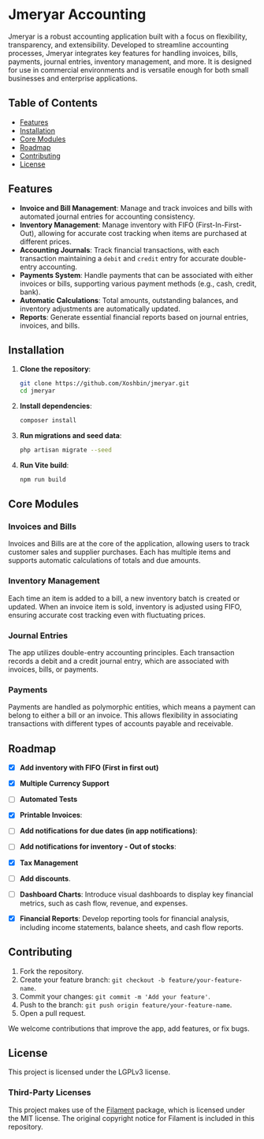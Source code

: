 # Jmeryar Accounting

Jmeryar is a robust accounting application built with a focus on flexibility, transparency, and extensibility. Developed to streamline accounting processes, Jmeryar integrates key features for handling invoices, bills, payments, journal entries, inventory management, and more. It is designed for use in commercial environments and is versatile enough for both small businesses and enterprise applications.

## Table of Contents
- [Features](#features)
- [Installation](#installation)
- [Core Modules](#core-modules)
- [Roadmap](#Roadmap)
- [Contributing](#contributing)
- [License](#license)

## Features

- **Invoice and Bill Management**: Manage and track invoices and bills with automated journal entries for accounting consistency.
- **Inventory Management**: Manage inventory with FIFO (First-In-First-Out), allowing for accurate cost tracking when items are purchased at different prices.
- **Accounting Journals**: Track financial transactions, with each transaction maintaining a `debit` and `credit` entry for accurate double-entry accounting.
- **Payments System**: Handle payments that can be associated with either invoices or bills, supporting various payment methods (e.g., cash, credit, bank).
- **Automatic Calculations**: Total amounts, outstanding balances, and inventory adjustments are automatically updated.
- **Reports**: Generate essential financial reports based on journal entries, invoices, and bills.

## Installation

1. **Clone the repository**:
    ```bash
    git clone https://github.com/Xoshbin/jmeryar.git
    cd jmeryar
    ```

2. **Install dependencies**:
    ```bash
    composer install
    ```
4. **Run migrations and seed data**:
    ```bash
    php artisan migrate --seed
    ```
5. **Run Vite build**:
    ```bash
    npm run build
    ```

## Core Modules

### Invoices and Bills
Invoices and Bills are at the core of the application, allowing users to track customer sales and supplier purchases. Each has multiple items and supports automatic calculations of totals and due amounts.

### Inventory Management
Each time an item is added to a bill, a new inventory batch is created or updated. When an invoice item is sold, inventory is adjusted using FIFO, ensuring accurate cost tracking even with fluctuating prices.

### Journal Entries
The app utilizes double-entry accounting principles. Each transaction records a debit and a credit journal entry, which are associated with invoices, bills, or payments.

### Payments
Payments are handled as polymorphic entities, which means a payment can belong to either a bill or an invoice. This allows flexibility in associating transactions with different types of accounts payable and receivable.

## Roadmap

- [x] **Add inventory with FIFO (First in first out)**
- [x] **Multiple Currency Support**
- [ ] **Automated Tests**
- [X] **Printable Invoices**:
- [ ] **Add notifications for due dates (in app notifications)**:
- [ ] **Add notifications for inventory - Out of stocks**:
- [X] **Tax Management**
- [ ] **Add discounts**.
- [ ] **Dashboard Charts**: Introduce visual dashboards to display key financial metrics, such as cash flow, revenue, and expenses.
- [x] **Financial Reports**: Develop reporting tools for financial analysis, including income statements, balance sheets, and cash flow reports.


## Contributing

1. Fork the repository.
2. Create your feature branch: `git checkout -b feature/your-feature-name`.
3. Commit your changes: `git commit -m 'Add your feature'`.
4. Push to the branch: `git push origin feature/your-feature-name`.
5. Open a pull request.

We welcome contributions that improve the app, add features, or fix bugs.

## License

This project is licensed under the LGPLv3 license.

### Third-Party Licenses

This project makes use of the [Filament](https://github.com/filamentphp/filament) package, which is licensed under the MIT license. The original copyright notice for Filament is included in this repository.

